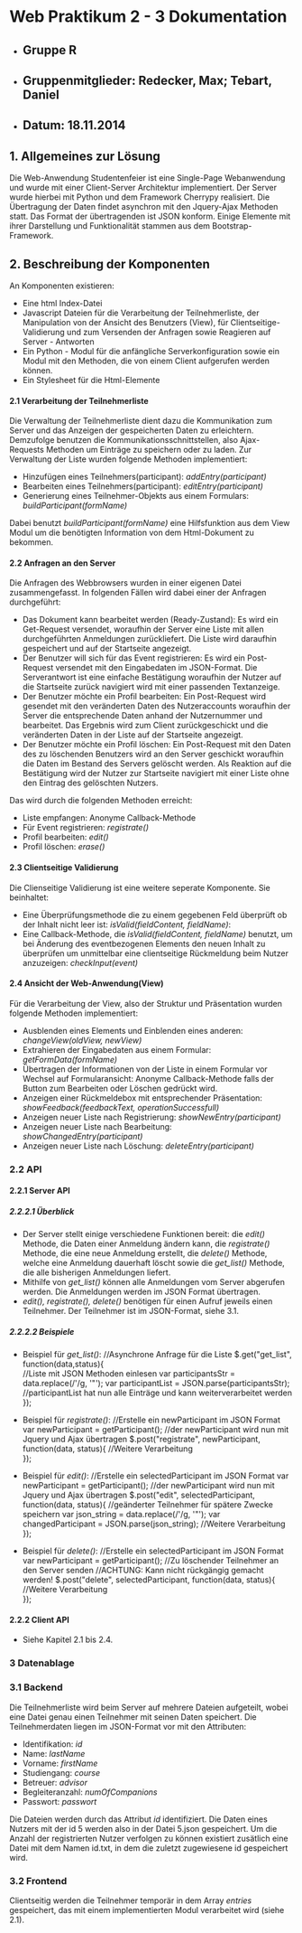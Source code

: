 # Web Praktikum 2 - 3 Dokumentation
- ## Gruppe R
- ## Gruppenmitglieder: Redecker, Max; Tebart, Daniel
- ## Datum: 18.11.2014

## 1. Allgemeines zur Lösung
Die Web-Anwendung Studentenfeier ist eine Single-Page Webanwendung und wurde mit einer Client-Server Architektur implementiert. Der Server wurde hierbei mit Python und dem Framework Cherrypy realisiert. Die Übertragung der Daten findet asynchron mit den Jquery-Ajax Methoden statt. Das Format der übertragenden ist JSON konform. Einige Elemente mit ihrer Darstellung und Funktionalität stammen aus dem Bootstrap-Framework.

## 2. Beschreibung der Komponenten
An Komponenten existieren:

* Eine html Index-Datei
* Javascript Dateien für die Verarbeitung der Teilnehmerliste, der Manipulation von der Ansicht des Benutzers (View), für Clientseitige-Validierung und zum Versenden der Anfragen sowie Reagieren auf Server - Antworten
* Ein Python - Modul für die anfängliche Serverkonfiguration sowie ein Modul mit den Methoden, die von einem Client aufgerufen werden können.
* Ein Stylesheet für die Html-Elemente

#### 2.1 Verarbeitung der Teilnehmerliste
Die Verwaltung der Teilnehmerliste dient dazu die Kommunikation zum Server und das Anzeigen der gespeicherten Daten zu erleichtern. Demzufolge benutzen die Kommunikationsschnittstellen, also Ajax-Requests Methoden um Einträge zu speichern oder zu laden. Zur Verwaltung der Liste wurden folgende Methoden implementiert:

* Hinzufügen eines Teilnehmers(participant): *addEntry(participant)*
* Bearbeiten eines Teilnehmers(participant): *editEntry(participant)*
* Generierung eines Teilnehmer-Objekts aus einem Formulars: *buildParticipant(formName)*

Dabei benutzt *buildParticipant(formName)* eine Hilfsfunktion aus dem View Modul um die benötigten Information von dem Html-Dokument zu bekommen.

#### 2.2 Anfragen an den Server
Die Anfragen des Webbrowsers wurden in einer eigenen Datei zusammengefasst. In folgenden Fällen wird dabei einer der Anfragen durchgeführt:

* Das Dokument kann bearbeitet werden (Ready-Zustand): Es wird ein Get-Request versendet, woraufhin der Server eine Liste mit allen durchgeführten Anmeldungen zurückliefert. Die Liste wird daraufhin gespeichert und auf der Startseite angezeigt.
* Der Benutzer will sich für das Event registrieren: Es wird ein Post-Request versendet mit den Eingabedaten im JSON-Format. Die Serverantwort ist eine einfache Bestätigung woraufhin der Nutzer auf die Startseite zurück navigiert wird mit einer passenden Textanzeige.
* Der Benutzer möchte ein Profil bearbeiten: Ein Post-Request wird gesendet mit den veränderten Daten des Nutzeraccounts woraufhin der Server die entsprechende Daten anhand der Nutzernummer und bearbeitet. Das Ergebnis wird zum Client zurückgeschickt und die veränderten Daten in der Liste auf der Startseite angezeigt.
* Der Benutzer möchte ein Profil löschen: Ein Post-Request mit den Daten des zu löschenden Benutzers wird an den Server geschickt woraufhin die Daten im Bestand des Servers gelöscht werden. Als Reaktion auf die Bestätigung wird der Nutzer zur Startseite navigiert mit einer Liste ohne den Eintrag des gelöschten Nutzers.

Das wird durch die folgenden Methoden erreicht:

* Liste empfangen: Anonyme Callback-Methode
* Für Event registrieren: *registrate()*
* Profil bearbeiten: *edit()*
* Profil löschen: *erase()*

#### 2.3 Clientseitige Validierung
Die Clienseitige Validierung ist eine weitere seperate Komponente. Sie beinhaltet: 

* Eine Überprüfungsmethode die zu einem gegebenen Feld überprüft ob der Inhalt nicht leer ist: *isValid(fieldContent, fieldName)*:
* Eine Callback-Methode, die *isValid(fieldContent, fieldName)* benutzt, um bei Änderung des eventbezogenen Elements den neuen Inhalt zu überprüfen um unmittelbar eine clientseitige Rückmeldung beim Nutzer anzuzeigen: *checkInput(event)*

#### 2.4 Ansicht der Web-Anwendung(View)
Für die Verarbeitung der View, also der Struktur und Präsentation wurden folgende Methoden implementiert:

* Ausblenden eines Elements und Einblenden eines anderen: *changeView(oldView, newView)*
* Extrahieren der Eingabedaten aus einem Formular: *getFormData(formName)*
* Übertragen der Informationen von der Liste in einem Formular vor Wechsel auf Formularansicht: Anonyme Callback-Methode falls der Button zum Bearbeiten oder Löschen gedrückt wird.
* Anzeigen einer Rückmeldebox mit entsprechender Präsentation: *showFeedback(feedbackText, operationSuccessfull)*
* Anzeigen neuer Liste nach Registrierung: *showNewEntry(participant)*
* Anzeigen neuer Liste nach Bearbeitung: *showChangedEntry(participant)*
* Anzeigen neuer Liste nach Löschung: *deleteEntry(participant)*


### 2.2 API
#### 2.2.1 Server API
##### 2.2.2.1 Überblick
* Der Server stellt einige verschiedene Funktionen bereit: die *edit()* Methode, die Daten einer Anmeldung ändern kann, die *registrate()* Methode, die eine neue Anmeldung erstellt, die *delete()* Methode, welche eine Anmeldung dauerhaft löscht sowie die *get_list()* Methode, die alle bisherigen Anmeldungen liefert.
* Mithilfe von *get_list()* können alle Anmeldungen vom Server abgerufen werden. Die Anmeldungen werden im JSON Format übertragen. 
* *edit(), registrate(), delete()* benötigen für einen Aufruf jeweils einen Teilnehmer. Der Teilnehmer ist im JSON-Format, siehe 3.1.

##### 2.2.2.2 Beispiele

* Beispiel für *get_list()*:
		//Asynchrone Anfrage für die Liste
		$.get("get_list", function(data,status){		
			//Liste mit JSON Methoden einlesen
			var participantsStr = data.replace(/'/g, '"');
			var participantList = JSON.parse(participantsStr);			
		//participantList hat nun alle Einträge und kann weiterverarbeitet werden
		});
		
* Beispiel für *registrate()*:
		//Erstelle ein newParticipant im JSON Format
		var newParticipant = getParticipant();
		//der newParticipant wird nun mit Jquery und Ajax übertragen
		$.post("registrate", newParticipant, function(data, status){
		//Weitere Verarbeitung	
		});
		
* Beispiel für *edit()*:
		//Erstelle ein selectedParticipant im JSON Format
		var newParticipant = getParticipant();
		//der newParticipant wird nun mit Jquery und Ajax übertragen
		$.post("edit", selectedParticipant, function(data, status){
			//geänderter Teilnehmer für spätere Zwecke speichern
			var json_string = data.replace(/'/g, '"');
			var changedParticipant = JSON.parse(json_string);
			//Weitere Verarbeitung	
		});
		
* Beispiel für *delete()*:
		//Erstelle ein selectedParticipant im JSON Format
		var newParticipant = getParticipant();
		//Zu löschender Teilnehmer an den Server senden
		//ACHTUNG: Kann nicht rückgängig gemacht werden!
		$.post("delete", selectedParticipant, function(data, status){
			//Weitere Verarbeitung			
		});
#### 2.2.2 Client API
* Siehe Kapitel 2.1 bis 2.4.

### 3 Datenablage
### 3.1 Backend
Die Teilnehmerliste wird beim Server auf mehrere Dateien aufgeteilt, wobei eine Datei genau einen Teilnehmer mit seinen Daten speichert. Die Teilnehmerdaten liegen im JSON-Format vor mit den Attributen:

* Identifikation: *id*
* Name: *lastName*
* Vorname: *firstName*
* Studiengang: *course*
* Betreuer: *advisor*
* Begleiteranzahl: *numOfCompanions*
* Passwort: *passwort*

Die Dateien werden durch das Attribut *id* identifiziert. Die Daten eines Nutzers mit der id 5 werden also in der Datei 5.json gespeichert. Um die Anzahl der registrierten Nutzer verfolgen zu können existiert zusätlich eine Datei mit dem Namen id.txt, in dem die zuletzt zugewiesene id gespeichert wird.

### 3.2 Frontend
Clientseitig werden die Teilnehmer temporär in dem Array *entries* gespeichert, das mit einem implementierten Modul verarbeitet wird (siehe 2.1).
